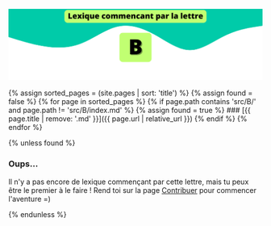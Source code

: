 ![B](../../assets/letters/B.png)


{% assign sorted_pages = (site.pages | sort: 'title') %}
{% assign found = false %}
{% for page in sorted_pages %}
  {% if page.path contains 'src/B/' and page.path != 'src/B/index.md' %}
    {% assign found = true %}
    ### [{{ page.title | remove: '.md' }}]({{ page.url | relative_url }})
  {% endif %}
{% endfor %}

{% unless found %}
  ### Oups...

Il n'y a pas encore de lexique commençant par cette lettre, mais tu peux être le premier à le faire !
Rend toi sur la page [Contribuer](https://github.com/CryptoLexique/CryptoLexique/blob/main/.github/CONTRIBUTING.md) pour commencer l'aventure =)

{% endunless %}
